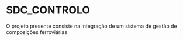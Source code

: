 # SDC_CONTROLO
O projeto presente consiste na integração de um sistema de gestão de composições ferroviárias 

